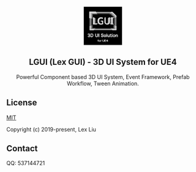 <p align="center"><img width="100" src="./Resources/Icon128.png" alt="LGUI logo"></a></p>

<h2 align="center">LGUI (Lex GUI) - 3D UI System for UE4</h2>
<p align="center">
Powerful Component based 3D UI System, Event Framework, Prefab Workflow, Tween Animation.
</p>



## License

[MIT](https://opensource.org/licenses/MIT)

Copyright (c) 2019-present, Lex Liu

## Contact
QQ: 537144721
